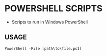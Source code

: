 # **POWERSHELL SCRIPTS**
- Scripts to run in Windows PowerShell

## **USAGE**
```
PowerShell -File [path\to\file.ps1]
```